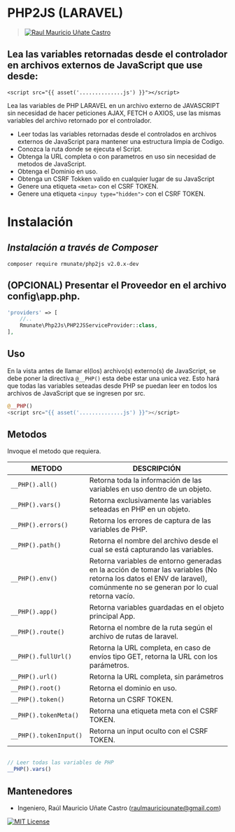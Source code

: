 # PHP2JS (LARAVEL) 
> [![Raul Mauricio Uñate Castro](https://storage.googleapis.com/lola-web/storage_apls/RecursosCompartidos/LogoGithubLibrerias.png)](#)
## Lea las variables retornadas desde el controlador en archivos externos de JavaScript que use desde:
`<script src="{{ asset('..............js') }}"></script>`

Lea las variables de PHP LARAVEL en un archivo externo de JAVASCRIPT sin necesidad de hacer peticiones AJAX, FETCH o AXIOS, use las mismas variables del archivo retornado por el controlador.

- Leer todas las variables retornadas desde el controlados en archivos externos de JavaScript para mantener una estructura limpia de Codigo.
- Conozca la ruta donde se ejecuta el Script.
- Obtenga la URL completa o con parametros en uso sin necesidad de metodos de JavaScript.
- Obtenga el Dominio en uso.
- Obtenga un CSRF Tokken valido en cualquier lugar de su JavaScript
- Genere una etiqueta `<meta>` con el CSRF TOKEN.
- Genere una etiqueta `<inpuy type="hidden">` con el CSRF TOKEN.


# Instalación
## _Instalación a través de Composer_

```console
composer require rmunate/php2js v2.0.x-dev
```

## (OPCIONAL) Presentar el Proveedor en el archivo config\app.php. 

```php
'providers' => [
    //..
    Rmunate\Php2Js\PHP2JSServiceProvider::class,
],
```

## Uso
En la vista antes de llamar el(los) archivo(s) externo(s) de JavaScript, se debe poner la directiva `@__PHP()` esta debe estar una unica vez. Esto hará que todas las variables seteadas desde PHP se puedan leer en todos los archivos de JavaScript que se ingresen por src.


```php
@__PHP()
<script src="{{ asset('..............js') }}"></script>
```

## Metodos
Invoque el metodo que requiera.

| METODO | DESCRIPCIÓN |
| ------ | ------ |
| `__PHP().all()` | Retorna toda la información de las variables en uso dentro de un objeto. |
| `__PHP().vars()` | Retorna exclusivamente las variables seteadas en PHP en un objeto. |
| `__PHP().errors()` | Retorna los errores de captura de las variables de PHP. |
| `__PHP().path()` | Retorna el nombre del archivo desde el cual se está capturando las variables. |
| `__PHP().env()` | Retorna variables de entorno generadas en la acción de tomar las variables (No retorna los datos el ENV de laravel), comúnmente no se generan por lo cual retorna vacío. |
| `__PHP().app()` | Retorna variables guardadas en el objeto principal App. |
| `__PHP().route()` | Retorna el nombre de la ruta según el archivo de rutas de laravel. |
| `__PHP().fullUrl()` | Retorna la URL completa, en caso de envíos tipo GET, retorna la URL con los parámetros. |
| `__PHP().url()` | Retorna la URL completa, sin parámetros |
| `__PHP().root()` | Retorna el dominio en uso. |
| `__PHP().token()` | Retorna un CSRF TOKEN. |
| `__PHP().tokenMeta()` | Retorna una etiqueta meta con el CSRF TOKEN. |
| `__PHP().tokenInput()` | Retorna un input oculto con el CSRF TOKEN. |

```javascript

// Leer todas las variables de PHP 
__PHP().vars()

```
## Mantenedores
- Ingeniero, Raúl Mauricio Uñate Castro (raulmauriciounate@gmail.com)

[![MIT License](https://img.shields.io/badge/License-MIT-green.svg)](https://choosealicense.com/licenses/mit/)